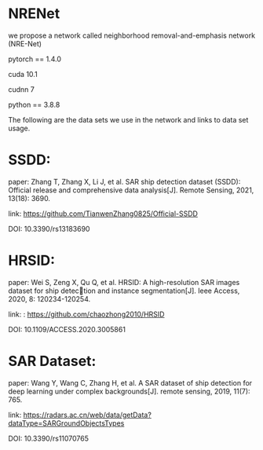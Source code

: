 # NRENet

we propose a network called neighborhood removal-and-emphasis network (NRE-Net)

pytorch == 1.4.0

cuda 10.1

cudnn 7

python == 3.8.8

The following are the data sets we use in the network and links to data set usage.
# SSDD:
paper: Zhang T, Zhang X, Li J, et al. SAR ship detection dataset (SSDD): Official release and comprehensive data analysis[J]. Remote Sensing, 2021, 13(18): 3690.

link: https://github.com/TianwenZhang0825/Official-SSDD

DOI: 10.3390/rs13183690

# HRSID:
paper: Wei S, Zeng X, Qu Q, et al. HRSID: A high-resolution SAR images dataset for ship detection and instance segmentation[J]. Ieee Access, 2020, 8: 120234-120254.

link: : https://github.com/chaozhong2010/HRSID

DOI: 10.1109/ACCESS.2020.3005861

# SAR Dataset:
paper:  Wang Y, Wang C, Zhang H, et al. A SAR dataset of ship detection for deep learning under
complex backgrounds[J]. remote sensing, 2019, 11(7): 765.

link:  https://radars.ac.cn/web/data/getData?dataType=SARGroundObjectsTypes

DOI: 10.3390/rs11070765
